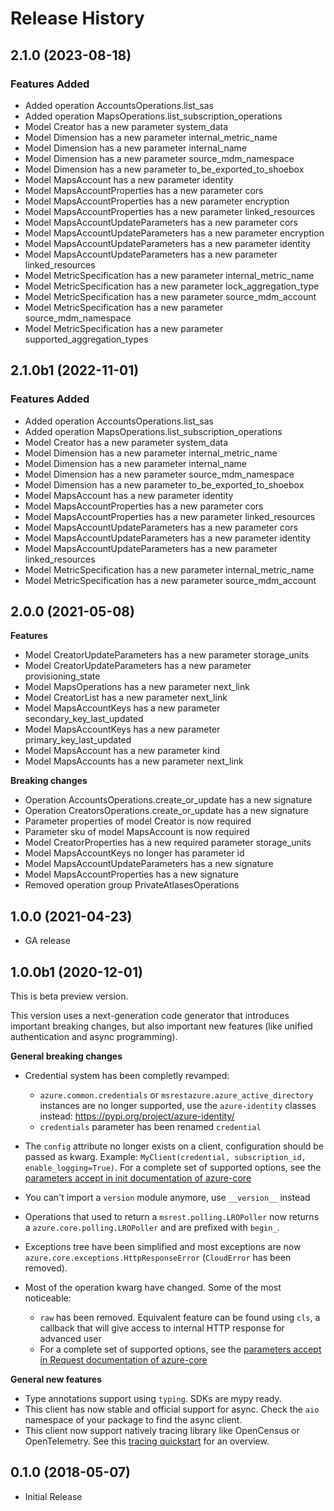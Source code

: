 # Release History

## 2.1.0 (2023-08-18)

### Features Added

  - Added operation AccountsOperations.list_sas
  - Added operation MapsOperations.list_subscription_operations
  - Model Creator has a new parameter system_data
  - Model Dimension has a new parameter internal_metric_name
  - Model Dimension has a new parameter internal_name
  - Model Dimension has a new parameter source_mdm_namespace
  - Model Dimension has a new parameter to_be_exported_to_shoebox
  - Model MapsAccount has a new parameter identity
  - Model MapsAccountProperties has a new parameter cors
  - Model MapsAccountProperties has a new parameter encryption
  - Model MapsAccountProperties has a new parameter linked_resources
  - Model MapsAccountUpdateParameters has a new parameter cors
  - Model MapsAccountUpdateParameters has a new parameter encryption
  - Model MapsAccountUpdateParameters has a new parameter identity
  - Model MapsAccountUpdateParameters has a new parameter linked_resources
  - Model MetricSpecification has a new parameter internal_metric_name
  - Model MetricSpecification has a new parameter lock_aggregation_type
  - Model MetricSpecification has a new parameter source_mdm_account
  - Model MetricSpecification has a new parameter source_mdm_namespace
  - Model MetricSpecification has a new parameter supported_aggregation_types

## 2.1.0b1 (2022-11-01)

### Features Added

  - Added operation AccountsOperations.list_sas
  - Added operation MapsOperations.list_subscription_operations
  - Model Creator has a new parameter system_data
  - Model Dimension has a new parameter internal_metric_name
  - Model Dimension has a new parameter internal_name
  - Model Dimension has a new parameter source_mdm_namespace
  - Model Dimension has a new parameter to_be_exported_to_shoebox
  - Model MapsAccount has a new parameter identity
  - Model MapsAccountProperties has a new parameter cors
  - Model MapsAccountProperties has a new parameter linked_resources
  - Model MapsAccountUpdateParameters has a new parameter cors
  - Model MapsAccountUpdateParameters has a new parameter identity
  - Model MapsAccountUpdateParameters has a new parameter linked_resources
  - Model MetricSpecification has a new parameter internal_metric_name
  - Model MetricSpecification has a new parameter source_mdm_account

## 2.0.0 (2021-05-08)

**Features**

  - Model CreatorUpdateParameters has a new parameter storage_units
  - Model CreatorUpdateParameters has a new parameter provisioning_state
  - Model MapsOperations has a new parameter next_link
  - Model CreatorList has a new parameter next_link
  - Model MapsAccountKeys has a new parameter secondary_key_last_updated
  - Model MapsAccountKeys has a new parameter primary_key_last_updated
  - Model MapsAccount has a new parameter kind
  - Model MapsAccounts has a new parameter next_link

**Breaking changes**

  - Operation AccountsOperations.create_or_update has a new signature
  - Operation CreatorsOperations.create_or_update has a new signature
  - Parameter properties of model Creator is now required
  - Parameter sku of model MapsAccount is now required
  - Model CreatorProperties has a new required parameter storage_units
  - Model MapsAccountKeys no longer has parameter id
  - Model MapsAccountUpdateParameters has a new signature
  - Model MapsAccountProperties has a new signature
  - Removed operation group PrivateAtlasesOperations

## 1.0.0 (2021-04-23)

- GA release

## 1.0.0b1 (2020-12-01)

This is beta preview version.

This version uses a next-generation code generator that introduces important breaking changes, but also important new features (like unified authentication and async programming).

**General breaking changes**

- Credential system has been completly revamped:

  - `azure.common.credentials` or `msrestazure.azure_active_directory` instances are no longer supported, use the `azure-identity` classes instead: https://pypi.org/project/azure-identity/
  - `credentials` parameter has been renamed `credential`

- The `config` attribute no longer exists on a client, configuration should be passed as kwarg. Example: `MyClient(credential, subscription_id, enable_logging=True)`. For a complete set of
  supported options, see the [parameters accept in init documentation of azure-core](https://github.com/Azure/azure-sdk-for-python/blob/main/sdk/core/azure-core/CLIENT_LIBRARY_DEVELOPER.md#available-policies)
- You can't import a `version` module anymore, use `__version__` instead
- Operations that used to return a `msrest.polling.LROPoller` now returns a `azure.core.polling.LROPoller` and are prefixed with `begin_`.
- Exceptions tree have been simplified and most exceptions are now `azure.core.exceptions.HttpResponseError` (`CloudError` has been removed).
- Most of the operation kwarg have changed. Some of the most noticeable:

  - `raw` has been removed. Equivalent feature can be found using `cls`, a callback that will give access to internal HTTP response for advanced user
  - For a complete set of
  supported options, see the [parameters accept in Request documentation of azure-core](https://github.com/Azure/azure-sdk-for-python/blob/main/sdk/core/azure-core/CLIENT_LIBRARY_DEVELOPER.md#available-policies)

**General new features**

- Type annotations support using `typing`. SDKs are mypy ready.
- This client has now stable and official support for async. Check the `aio` namespace of your package to find the async client.
- This client now support natively tracing library like OpenCensus or OpenTelemetry. See this [tracing quickstart](https://github.com/Azure/azure-sdk-for-python/tree/main/sdk/core/azure-core-tracing-opentelemetry) for an overview.

## 0.1.0 (2018-05-07)

  - Initial Release
